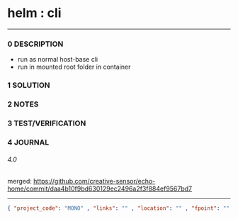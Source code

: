# helm : cli
--------------------------------
### 0 DESCRIPTION

- run as normal host-base cli
- run in  mounted root folder in container

### 1 SOLUTION


### 2 NOTES


### 3 TEST/VERIFICATION


### 4 JOURNAL

###### 4.0

merged: https://github.com/creative-sensor/echo-home/commit/daa4b10f9bd630129ec2496a2f3f884ef9567bd7



--------------------------------
```json
{ "project_code": "MONO" , "links": "" , "location": "" , "fpoint": "" }
```

